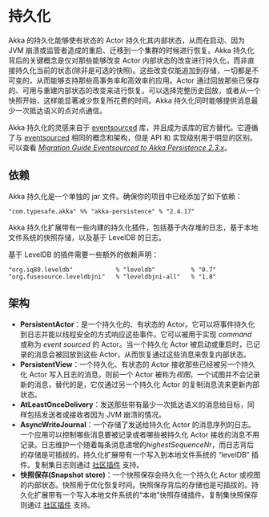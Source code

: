 # 持久化

Akka 的持久化能够使有状态的 Actor 持久化其内部状态，从而在启动、因为 JVM 崩溃或监管者造成的重启、迁移到一个集群的时候进行恢复。Akka 持久化背后的关键概念是仅对那些能够改变 Actor 内部状态的改变进行持久化，而非直接持久化当前的状态(除非是可选的快照)。这些改变仅能追加到存储，一切都是不可变的，从而能够支持那些高事务率和高效率的应用。Actor 通过回放那些已保存的、可用与重建内部状态的改变来进行恢复。可以选择完整历史回放，或者从一个快照开始，这样能显著减少恢复所花费的时间。Akka 持久化同时能够提供消息最少一次抵达语义的点对点通信。

Akka 持久化的灵感来自于 [eventsourced](https://github.com/eligosource/eventsourced) 库，并且成为该库的官方替代。它遵循了与 [eventsourced](https://github.com/eligosource/eventsourced) 相同的概念和架构，但是 API 和 实现级别用于明显的区别。可以查看  [*Migration Guide Eventsourced to Akka Persistence 2.3.x*](http://doc.akka.io/docs/akka/2.4/project/migration-guide-eventsourced-2.3.x.html#migration-eventsourced-2-3)。

## 依赖

Akka 持久化是一个单独的 jar 文件。确保你的项目中已经添加了如下依赖：

```
"com.typesafe.akka" %% "akka-persistence" % "2.4.17"
```

Akka 持久化扩展带有一些内建的持久化插件，包括基于内存堆的日志，基于本地文件系统的快照存储，以及基于 LevelDB 的日志。

基于 LevelDB 的插件需要一些额外的依赖声明：

```
"org.iq80.leveldb"            % "leveldb"          % "0.7"
"org.fusesource.leveldbjni"   % "leveldbjni-all"   % "1.8"
```

## 架构

- **PersistentActor**：是一个持久化的、有状态的 Actor。它可以将事件持久化到日志并能以线程安全的方式响应这些事件。它可以被用于实现 *command* 或称为 *event sourced* 的 Actor。当一个持久化 Actor 被启动或重启时，已记录的消息会被回放到这些 Actor，从而恢复通过这些消息来恢复内部状态。
- **PersistentView**：一个持久化、有状态的 Actor 接收那些已经被另一个持久化 Actor 写入日志的消息，则前一个 Actor 被称为*视图*。一个试图并不会记录新的消息，替代的是，它仅通过另一个持久化 Actor 的复制消息流来更新内部状态。
- **AtLeastOnceDelivery**：发送那些带有最少一次抵达语义的消息给目标，同样包括发送者或接收者因为 JVM 崩溃的情况。
- **AsyncWriteJournal**：一个存储了发送给持久化 Actor 的消息序列的日志。一个应用可以控制哪些消息要被记录或者哪些被持久化 Actor 接收的消息不用记录。日志维护一个随着每条消息递增的*highestSequenceNr*，而日志背后的存储是可插拔的。持久化扩展带有一个写入到本地文件系统的 “levelDB” 插件。复制集日志则通过 [社区插件](http://akka.io/community/) 支持。
- **快照保存(Snapshot store)**：一个快照保存会持久化一个持久化 Actor 或视图的内部状态。快照用于优化恢复时间。快照保存背后的存储也是可插拔的。持久化扩展带有一个写入本地文件系统的“本地”快照存储插件。复制集快照保存则通过 [社区插件](http://akka.io/community/) 支持。

